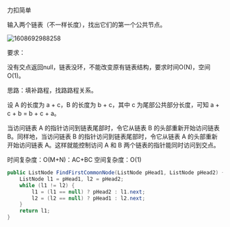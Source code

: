 力扣简单

输入两个链表（不一样长度），找出它们的第一个公共节点。

![1608692988258](F:/项目/Git-md/ZJW-Summary/assets/1608692988258.png)

要求：

没有交点返回null，链表没环，不能改变原有链表结构，要求时间O(N)，空间O(1)。



思路：填补路程，找路路程关系。

设 A 的长度为 a + c，B 的长度为 b + c，其中 c 为尾部公共部分长度，可知 a + c	 + b = b + c 	+ a。

当访问链表 A 的指针访问到链表尾部时，令它从链表 B 的头部重新开始访问链表 B。同样地，当访问链表 B 的指针访问到链表尾部时，令它从链表 A 的头部重新开始访问链表 A。这样就能控制访问 A 和 B 两个链表的指针能同时访问到交点。



时间复杂度：O(M+N)：AC+BC
空间复杂度：O(1)

````java
public ListNode FindFirstCommonNode(ListNode pHead1, ListNode pHead2) {
    ListNode l1 = pHead1, l2 = pHead2;
    while (l1 != l2) {
        l1 = (l1 == null) ? pHead2 : l1.next;
        l2 = (l2 == null) ? pHead1 : l2.next;
    }
    return l1;
}
````


